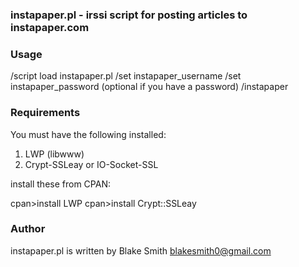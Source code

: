 ### instapaper.pl - irssi script for posting articles to instapaper.com

### Usage

  /script load instapaper.pl
  /set instapaper_username <USERNAME>
  /set instapaper_password <PASSWORD> (optional if you have a password)
  /instapaper <URL>

### Requirements

You must have the following installed:

1. LWP (libwww)
2. Crypt-SSLeay or IO-Socket-SSL

install these from CPAN:

  cpan>install LWP
  cpan>install Crypt::SSLeay

### Author

instapaper.pl is written by Blake Smith <blakesmith0@gmail.com>
